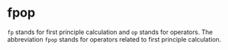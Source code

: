 # fpop
`fp` stands for first principle calculation and `op` stands for operators. The abbreviation `fpop` stands for operators related to first principle calculation.
